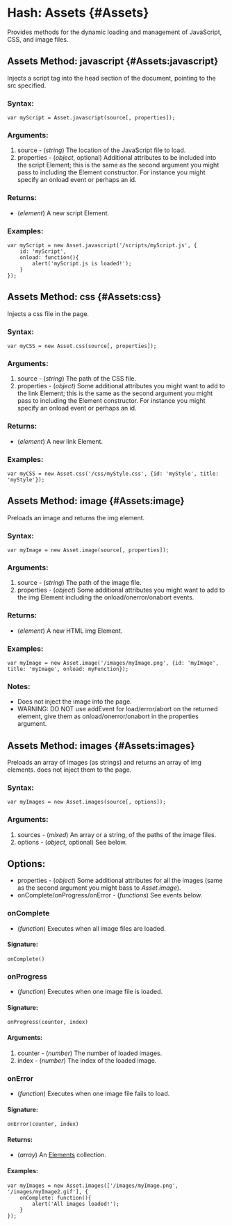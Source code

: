Hash: Assets {#Assets}
=======================

Provides methods for the dynamic loading and management of JavaScript, CSS, and image files.



Assets Method: javascript {#Assets:javascript}
----------------------------------------------

Injects a script tag into the head section of the document, pointing to the src specified.

### Syntax:

	var myScript = Asset.javascript(source[, properties]);

### Arguments:

1. source     - (*string*) The location of the JavaScript file to load.
2. properties - (*object*, optional) Additional attributes to be included into the script Element; this is the same as the second argument you might pass to  including the Element constructor. For instance you might specify an onload event or perhaps an id.

### Returns:

* (*element*) A new script Element.

### Examples:

	var myScript = new Asset.javascript('/scripts/myScript.js', {
		id: 'myScript', 
		onload: function(){
			alert('myScript.js is loaded!'); 
		}
	});



Assets Method: css {#Assets:css}
--------------------------------

Injects a css file in the page.

### Syntax:

	var myCSS = new Asset.css(source[, properties]);

### Arguments:

1. source     - (*string*) The path of the CSS file.
2. properties - (*object*) Some additional attributes you might want to add to the link Element; this is the same as the second argument you might pass to  including the Element constructor. For instance you might specify an onload event or perhaps an id.

### Returns:

* (*element*) A new link Element.

### Examples:

	var myCSS = new Asset.css('/css/myStyle.css', {id: 'myStyle', title: 'myStyle'});



Assets Method: image {#Assets:image}
------------------------------------

Preloads an image and returns the img element.

### Syntax:

	var myImage = new Asset.image(source[, properties]);

### Arguments:

1. source     - (*string*) The path of the image file.
2. properties - (*object*) Some additional attributes you might want to add to the img Element including the onload/onerror/onabort events.

### Returns:

* (*element*) A new HTML img Element.

### Examples:

	var myImage = new Asset.image('/images/myImage.png', {id: 'myImage', title: 'myImage', onload: myFunction});

### Notes:

- Does not inject the image into the page.
- WARNING: DO NOT use addEvent for load/error/abort on the returned element, give them as onload/onerror/onabort in the properties argument.



Assets Method: images {#Assets:images}
--------------------------------------

Preloads an array of images (as strings) and returns an array of img elements. does not inject them to the page.

### Syntax:

	var myImages = new Asset.images(source[, options]);

### Arguments:

1. sources - (*mixed*) An array or a string, of the paths of the image files.
2. options - (*object*, optional) See below.

## Options:

* properties - (*object*) Some additional attributes for all the images (same as the second argument you might bass to *Asset.image*).
* onComplete/onProgress/onError - (*functions*) See events below.

### onComplete

* (*function*) Executes when all image files are loaded.

#### Signature:

	onComplete()

### onProgress

* (*function*) Executes when one image file is loaded.

#### Signature:

	onProgress(counter, index)

#### Arguments:

1. counter - (*number*) The number of loaded images.
2. index   - (*number*) The index of the loaded image.

### onError

* (*function*) Executes when one image file fails to load.

#### Signature:

	onError(counter, index)

#### Returns:

* (*array*) An [Elements][] collection.

#### Examples:

	var myImages = new Asset.images(['/images/myImage.png', '/images/myImage2.gif'], {
		onComplete: function(){
			alert('All images loaded!');
		}
	});



[Elements]: /core/Element/Element#Elements